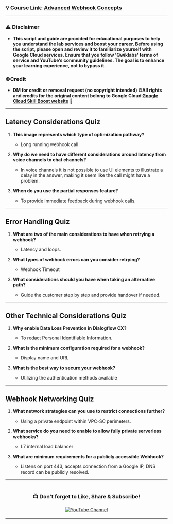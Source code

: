 ### 💡 Course Link: [Advanced Webhook Concepts](https://www.cloudskillsboost.google/paths/371/course_templates/1098?utm_source=qwiklabs&utm_medium=lp&utm_campaign=arcade24)
---

### ⚠️ Disclaimer
- **This script and guide are provided for educational purposes to help you understand the lab services and boost your career. Before using the script, please open and review it to familiarize yourself with Google Cloud services. Ensure that you follow 'Qwiklabs' terms of service and YouTube’s community guidelines. The goal is to enhance your learning experience, not to bypass it.**

### ©Credit
- **DM for credit or removal request (no copyright intended) ©All rights and credits for the original content belong to Google Cloud [Google Cloud Skill Boost website](https://www.cloudskillsboost.google/)** 🙏

---

## **Latency Considerations Quiz**

1. **This image represents which type of optimization pathway?**  
   - Long running webhook call

2. **Why do we need to have different considerations around latency from voice channels to chat channels?**  
   - In voice channels it is not possible to use UI elements to illustrate a delay in the answer, making it seem like the call might have a problem.

3. **When do you use the partial responses feature?**  
   - To provide immediate feedback during webhook calls.

---

## **Error Handling Quiz**

1. **What are two of the main considerations to have when retrying a webhook?**  
   - Latency and loops.

2. **What types of webhook errors can you consider retrying?**  
   - Webhook Timeout

3. **What considerations should you have when taking an alternative path?**  
   - Guide the customer step by step and provide handover if needed.

---

## **Other Technical Considerations Quiz**

1. **Why enable Data Loss Prevention in Dialogflow CX?**  
   - To redact Personal Identifiable Information.

2. **What is the minimum configuration required for a webhook?**  
   - Display name and URL

3. **What is the best way to secure your webhook?**  
   - Utilizing the authentication methods available

---

## **Webhook Networking Quiz**

1. **What network strategies can you use to restrict connections further?**  
   - Using a private endpoint within VPC-SC perimeters.

2. **What service do you need to enable to allow fully private serverless webhooks?**  
   - L7 internal load balancer

3. **What are minimum requirements for a publicly accessible Webhook?**  
   - Listens on port 443, accepts connection from a Google IP, DNS record can be publicly resolved.

---

<div align="center" style="padding: 5px;">
  <h3>📺 Don't forget to Like, Share & Subscribe!</h3>

  <a href="https://www.youtube.com/@ArcadeGenius-z1">
    <img src="https://img.shields.io/badge/YouTube-ArcadeGenius-FF0000?style=for-the-badge&logo=youtube&logoColor=white" alt="YouTube Channel">
  </a>
</div>

---
